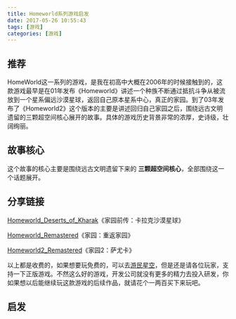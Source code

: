 ```yaml
---
title: Homeworld系列游戏启发
date: 2017-05-26 10:55:43
tags: [游戏]
categories: [游戏]
---
```


## 推荐
HomeWorld这一系列的游戏，是我在初高中大概在2006年的时候接触到的，这款游戏最早是在01年发布《Homeworld》讲述一个种族不断通过抵抗斗争从被流放到一个星系偏远沙漠星球，返回自己原本星系中心，真正的家园。到了03年发布了《Homeworld2》这个版本的主要是讲述回归自己家园之后，围绕远古文明遗留的三颗超空间核心展开的故事。具体的游戏历史背景非常的浓厚，史诗级，壮阔绚丽。

## 故事核心
这个故事的核心主要是围绕远古文明遗留下来的 **三颗超空间核心**，全部围绕这一个话题展开。

## 分享链接
[Homeworld_Deserts_of_Kharak](http://store.steampowered.com/app/281610/Homeworld_Deserts_of_Kharak/)《家园前传：卡拉克沙漠星球》

[Homeworld_Remastered](http://store.steampowered.com/app/244160/Homeworld_Remastered_Collection/)《家园：重返家园》

[Homeworld2_Remastered](http://store.steampowered.com/app/352710/Homeworld_2_Remastered_Soundtrack/)《家园2：萨尤卡》

以上都是收费的，如果想要玩免费的，可以去[游民星空](http://www.gamersky.com/z/homeworldremastered/)，但是还是请各位玩家，支持一下正版游戏。不然这么好的游戏，开发公司就没有更多的精力去投入研发，你如果想以后能继续玩这款游戏的后续作品，就请花个一两百买下来玩吧。

## 启发
